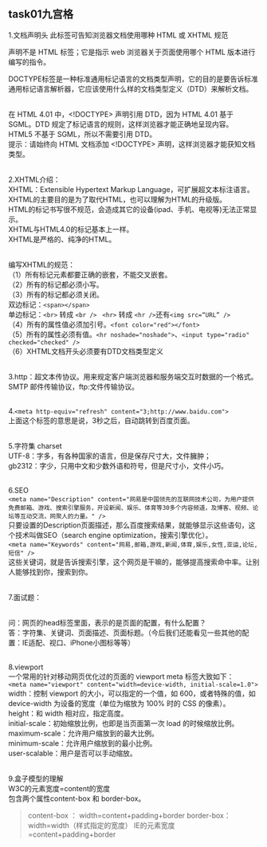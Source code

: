 ## task01九宫格
1.文档声明头 此标签可告知浏览器文档使用哪种 HTML 或 XHTML 规范<br>
<!DOCTYPE> 声明不是 HTML 标签；它是指示 web 浏览器关于页面使用哪个 HTML 版本进行编写的指令。<br>
DOCTYPE标签是一种标准通用标记语言的文档类型声明，它的目的是要告诉标准通用标记语言解析器，它应该使用什么样的文档类型定义（DTD）来解析文档。<br><br>

在 HTML 4.01 中，<!DOCTYPE> 声明引用 DTD，因为 HTML 4.01 基于 SGML。DTD 规定了标记语言的规则，这样浏览器才能正确地呈现内容。<br>
HTML5 不基于 SGML，所以不需要引用 DTD。<br>
提示：请始终向 HTML 文档添加 <!DOCTYPE> 声明，这样浏览器才能获知文档类型。<br><br>

2.XHTML介绍：<br>
XHTML：Extensible Hypertext Markup Language，可扩展超文本标注语言。<br>
XHTML的主要目的是为了取代HTML，也可以理解为HTML的升级版。<br>
HTML的标记书写很不规范，会造成其它的设备(ipad、手机、电视等)无法正常显示。<br>
XHTML与HTML4.0的标记基本上一样。<br>
XHTML是严格的、纯净的HTML。<br><br>

编写XHTML的规范：<br>
（1）所有标记元素都要正确的嵌套，不能交叉嵌套。<br>
（2）所有的标记都必须小写。<br>
（3）所有的标记都必须关闭。<br>
双边标记：```<span></span>```
<br>
单边标记：```<br>``` 转成 ```<br />``` ``` <hr>``` 转成 ```<hr />```还有```<img src=“URL” />```<br>
（4）所有的属性值必须加引号。```<font color="red"></font>```<br>
（5）所有的属性必须有值。```<hr noshade="noshade">```、```<input type="radio" checked="checked" />```<br>
（6）XHTML文档开头必须要有DTD文档类型定义<br><br>

3.http：超文本传协议。用来规定客户端浏览器和服务端交互时数据的一个格式。SMTP 邮件传输协议，ftp:文件传输协议。<br><br>

4.```<meta http-equiv="refresh" content="3;http://www.baidu.com">```<br>
上面这个标签的意思是说，3秒之后，自动跳转到百度页面。<br><br>

5.字符集 charset<br>
UTF-8：字多，有各种国家的语言，但是保存尺寸大，文件臃肿；<br>
gb2312：字少，只用中文和少数外语和符号，但是尺寸小，文件小巧。<br><br>

6.SEO<br>
```<meta name="Description" content="网易是中国领先的互联网技术公司，为用户提供免费邮箱、游戏、搜索引擎服务，开设新闻、娱乐、体育等30多个内容频道，及博客、视频、论坛等互动交流，网聚人的力量。" />```<br>
只要设置的Description页面描述，那么百度搜索结果，就能够显示这些语句，这个技术叫做SEO（search engine optimization，搜索引擎优化）。<br>
```<meta name="Keywords" content="网易,邮箱,游戏,新闻,体育,娱乐,女性,亚运,论坛,短信" />```<br>
这些关键词，就是告诉搜索引擎，这个网页是干嘛的，能够提高搜索命中率。让别人能够找到你，搜索到你。<br><br>

7.面试题：<br><br>

问：网页的head标签里面，表示的是页面的配置，有什么配置？<br>
答：字符集、关键词、页面描述、页面标题。（今后我们还能看见一些其他的配置：IE适配、视口、iPhone小图标等等）<br><br>

8.viewport<br>
一个常用的针对移动网页优化过的页面的 viewport meta 标签大致如下：<br>
```<meta name="viewport" content="width=device-width, initial-scale=1.0">```<br>
width：控制 viewport 的大小，可以指定的一个值，如 600，或者特殊的值，如 device-width 为设备的宽度（单位为缩放为 100% 时的 CSS 的像素）。<br>
height：和 width 相对应，指定高度。<br>
initial-scale：初始缩放比例，也即是当页面第一次 load 的时候缩放比例。<br>
maximum-scale：允许用户缩放到的最大比例。<br>
minimum-scale：允许用户缩放到的最小比例。<br>
user-scalable：用户是否可以手动缩放。<br><br>

9.盒子模型的理解<br>
W3C的元素宽度=content的宽度<br>
包含两个属性content-box 和 border-box。
>content-box  ：  width=content+padding+border
>border-box：     width=width（样式指定的宽度）
IE的元素宽度=content+padding+border<br>
